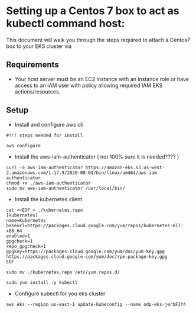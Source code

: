 # Setting up a Centos 7 box to act as kubectl command host:

This document will walk you through the steps required to attach a Centos7 box to your EKS cluster via 

## Requirements

* Your host server must be an EC2 instance with an instance role or have access to an IAM user with policy allowing required IAM EKS actions/resources.


## Setup


* Install and configure aws cli 
```
#!!! steps needed for install

aws configure

```

* Install the aws-iam-authenticator ( not 100% sure it is needed???? )

```
curl -o aws-iam-authenticator https://amazon-eks.s3.us-west-2.amazonaws.com/1.17.9/2020-08-04/bin/linux/amd64/aws-iam-authenticator
chmod +x ./aws-iam-authenticator
sudo mv aws-iam-authenticator /usr/local/bin/
```


* Install the kubernetes client

```
cat <<EOF > ./kubernetes.repo
[kubernetes]
name=Kubernetes
baseurl=https://packages.cloud.google.com/yum/repos/kubernetes-el7-x86_64
enabled=1
gpgcheck=1
repo_gpgcheck=1
gpgkey=https://packages.cloud.google.com/yum/doc/yum-key.gpg https://packages.cloud.google.com/yum/doc/rpm-package-key.gpg
EOF

sudo mv ./kubernetes.repo /etc/yum.repos.d/

sudo yum install -y kubectl
```

* Configure kubectl for you eks cluster

```
aws eks --region us-east-1 update-kubeconfig --name odp-eks-jerbFJf4
```